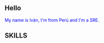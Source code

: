 ## Hello
<span style="color: blue">
My name is Iván, I'm from Perú and I'm a SRE.
</span> 

## SKILLS